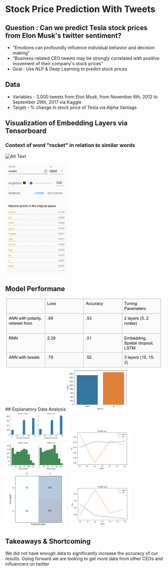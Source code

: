 # Stock Price Prediction With Tweets

## Question : Can we predict Tesla stock prices from Elon Musk's twitter sentiment?
- "Emotions can profoundly influence individual behavior and decision making"
- "Business-related CEO tweets may be strongly correlated with positive movement of their company's stock prices"
- Goal : Use NLP & Deep Learning to predict stock prices

## Data
- Variables - 3,000 tweets from Elon Musk, from November 6th, 2012 to September 29th, 2017 via Kaggle
- Target - % change in stock price of Tesla via Alpha Vantage

## Visualization of Embedding Layers via Tensorboard
### Context of word "rocket" in relation to similar words
![Alt Text](https://media.giphy.com/media/2zdVg642X8IyK7C51I/giphy.gif)

<img src="images/tensorboard.png" width="200">

## Model Performane

<img src="images/model.png" width="500">
## Explanatory Data Analysis

<img src="images/signal.png" width="200">

<img src="images/target.png" width="200">

<img src="images/acc.png" width="200">

<img src="images/confusion.png" width="200">

<img src="images/loss.png" width="200">

## Takeaways & Shortcoming
We did not have enough data to significantly increase the accuracy of our results. Going forward we are looking to get more data from other CEOs and influencers on twitter

